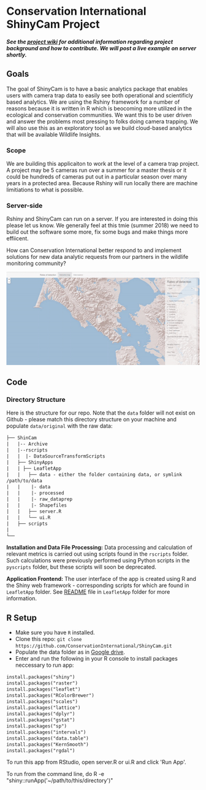 # Conservation International ShinyCam Project

#####  See the [project wiki](https://github.com/ConservationInternational/ShinyCam/wiki) for additional information regarding project background and how to contribute. We will post a live example on server shortly. <!--Please look [here](http://analytics.teamnetwork.org/efegraus/ShinyCam/ShinyApps/LeafletApp/) for version of the ShinyCam app currently in production.-->

## Goals
The goal of ShinyCam is to have a basic analytics package that enables users with camera trap data to easily see both operational and scientificly based analytics. We are using the Rshiny framework for a number of reasons because it is written in R which is beocoming more utilized in the ecological and conservation communities. We want this to be user driven and answer the problems most pressing to folks doing camera trapping. We will also use this as an exploratory tool as we build cloud-based analytics that will be available Wildlife Insights. 

### Scope
We are building this applicaiton to work at the level of a camera trap project. A project may be 5 cameras run over a summer for a master thesis or it could be hundreds of cameras put out in a particular season over many years in a protected area.  Because Rshiny will run locally there are machine limitiations to what is possible.

### Server-side
Rshiny and ShinyCam can run on a server. If you are interested in doing this please let us know. We generally feel at this tmie (summer 2018) we need to build out the software some more, fix some bugs and make things more effiicent. 

How can Conservation International better respond to and implement solutions for new data analytic requests from our partners in the wildlife monitoring community?

![alt tag](https://github.com/ConservationInternational/ShinyCam/blob/master/shinycam.gif)

## Code
### Directory Structure
Here is the structure for our repo. Note that the `data` folder will not exist on Github - please match this directory structure on your machine and populate `data/original` with the raw data:

```.
├── ShinCam
|   |-- Archive
|   |--rscripts
|   |  |- DataSourceTransformScripts
|   ├── ShinyApps
|   | ├── LeafletApp
|   |   ├── data - either the folder containing data, or symlink /path/to/data
|   |    |- data
|   |    |- processed
|   |    |- raw_dataprep
|   |    |- Shapefiles
|   |   ├── server.R
|   |   └── ui.R
|   ├── scripts
|   
└──
```

**Installation and Data File Processing:** Data processing and calculation of relevant metrics is carried out using scripts found in the `rscripts` folder. Such calculations were previously performed using Python scripts in the `pyscripts` folder, but these scripts will soon be deprecated. 

**Application Frontend:** The user interface of the app is created using R and the Shiny web framework - corresponding scripts for which are found in `LeafletApp` folder. See [README](https://github.com/ConservationInternational/ShinyCam/tree/master/ShinyApps/LeafletApp) file in `LeafletApp` folder for more information.

R Setup
-----
- Make sure you have `R` installed.  
- Clone this repo: `git clone https://github.com/ConservationInternational/ShinyCam.git`
- Populate the data folder as in [Google drive](https://drive.google.com/folderview?id=0BzoemeOsgjRIb2R1ZWo5YjBCRHc&usp=sharing).
- Enter and run the following in your R console to install packages neccessary to run app:

```
install.packages("shiny")
install.packages("raster")
install.packages("leaflet")
install.packages("RColorBrewer")
install.packages("scales")
install.packages("lattice")
install.packages("dplyr")
install.packages("gstat")
install.packages("sp")
install.packages("intervals")
install.packages("data.table")
install.packages("KernSmooth")
install.packages("rgdal")
```

To run this app from RStudio, open server.R or ui.R and click 'Run App'.

To run from the command line, do R -e "shiny::runApp('~/path/to/this/directory')"

